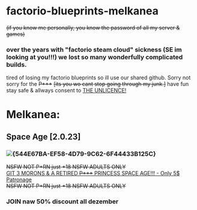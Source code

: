 # factorio-blueprints-melkanea
~~(if you know me personally, you know the password of all my server & games)~~

### over the years with "factorio steam cloud" sickness (SE im looking at you!!!) we lost so many wonderfully complicated builds.
tired of losing my factorio blueprints so ill use our shared github. Sorry not sorry for the ~~P***~~ ~~[its you wo cant stop going through my junk.]~~ 
have fun stay safe & allways consent to [THE UNLICENCE!](https://github.com/HarleyVader/factorio-blueprints-melkanea/blob/main/LICENSE)

# Melkanea:
##  Space Age [2.0.23]
### ![{544E67BA-EF58-4D79-9C62-6F44433B125C}](https://github.com/user-attachments/assets/4c33ee23-e9f0-4908-81f4-9d59e17f46f9)

~~NSFW NOT P*RN just +18 NSFW ADULTS ONLY~~  
<ins>[GIT 3 MORONS & A RETIRED ~~P***~~ PRINCESS SPACE AGE!!! - Only 5$ Patronage](https://www.patreon.com/c/bambisleepchat/membership)</ins>  
~~NSFW NOT P*RN just +18 NSFW ADULTS ONLY~~  
### JOIN naw 50% discount all dezember
